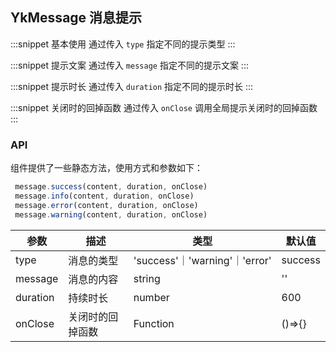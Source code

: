 ## YkMessage 消息提示

:::snippet
基本使用
通过传入 `type` 指定不同的提示类型
<MessagePrimary/>
:::

:::snippet
提示文案
通过传入 `message` 指定不同的提示文案
<MessageAlter/>
:::

:::snippet
提示时长
通过传入 `duration` 指定不同的提示时长
<MessageDuration/>
:::

:::snippet
关闭时的回掉函数
通过传入 `onClose` 调用全局提示关闭时的回掉函数
<MessageOnclose/>
:::

### API


组件提供了一些静态方法，使用方式和参数如下：


```JavaScript
 message.success(content, duration, onClose)
 message.info(content, duration, onClose)
 message.error(content, duration, onClose)
 message.warning(content, duration, onClose)

```

| 参数     | 描述       | 类型                       | 默认值  |
|----------|----------|----------------------------|---------|
| type     | 消息的类型 | 'success'｜'warning'｜'error' | success |
| message  | 消息的内容 | string                     | ''      |
| duration | 持续时长   | number                     | 600     |
| onClose | 关闭时的回掉函数   | Function              |   ()=>{}   |